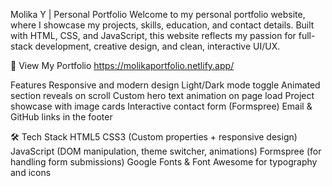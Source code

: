 Molika Y | Personal Portfolio
Welcome to my personal portfolio website, where I showcase my projects, skills, education, and contact details. Built with HTML, CSS, and JavaScript, this website reflects my passion for full-stack development, creative design, and clean, interactive UI/UX.

🔗 View My Portfolio
https://molikaportfolio.netlify.app/

Features
Responsive and modern design
Light/Dark mode toggle
Animated section reveals on scroll
Custom hero text animation on page load
Project showcase with image cards
Interactive contact form (Formspree)
Email & GitHub links in the footer

🛠️ Tech Stack
HTML5
CSS3 (Custom properties + responsive design)
JavaScript (DOM manipulation, theme switcher, animations)
Formspree (for handling form submissions)
Google Fonts & Font Awesome for typography and icons



